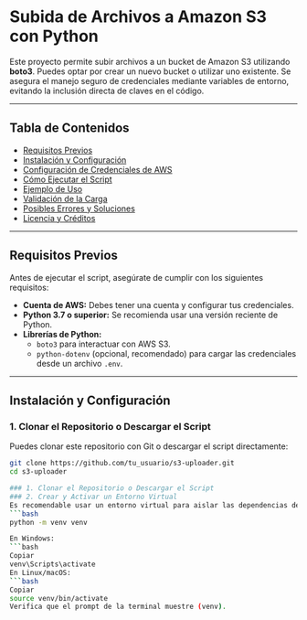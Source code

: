 # Subida de Archivos a Amazon S3 con Python

Este proyecto permite subir archivos a un bucket de Amazon S3 utilizando **boto3**. Puedes optar por crear un nuevo bucket o utilizar uno existente. Se asegura el manejo seguro de credenciales mediante variables de entorno, evitando la inclusión directa de claves en el código.

---

## Tabla de Contenidos

- [Requisitos Previos](#requisitos-previos)
- [Instalación y Configuración](#instalación-y-configuración)
- [Configuración de Credenciales de AWS](#configuración-de-credenciales-de-aws)
- [Cómo Ejecutar el Script](#cómo-ejecutar-el-script)
- [Ejemplo de Uso](#ejemplo-de-uso)
- [Validación de la Carga](#validación-de-la-carga)
- [Posibles Errores y Soluciones](#posibles-errores-y-soluciones)
- [Licencia y Créditos](#licencia-y-créditos)

---

## Requisitos Previos

Antes de ejecutar el script, asegúrate de cumplir con los siguientes requisitos:

- **Cuenta de AWS:** Debes tener una cuenta y configurar tus credenciales.
- **Python 3.7 o superior:** Se recomienda usar una versión reciente de Python.
- **Librerías de Python:**
  - `boto3` para interactuar con AWS S3.
  - `python-dotenv` (opcional, recomendado) para cargar las credenciales desde un archivo `.env`.

---

## Instalación y Configuración

### 1. Clonar el Repositorio o Descargar el Script

Puedes clonar este repositorio con Git o descargar el script directamente:

```bash
git clone https://github.com/tu_usuario/s3-uploader.git
cd s3-uploader

### 1. Clonar el Repositorio o Descargar el Script
### 2. Crear y Activar un Entorno Virtual
Es recomendable usar un entorno virtual para aislar las dependencias del proyecto:
```bash
python -m venv venv

En Windows:
```bash
Copiar
venv\Scripts\activate
En Linux/macOS:
```bash
Copiar
source venv/bin/activate
Verifica que el prompt de la terminal muestre (venv).

